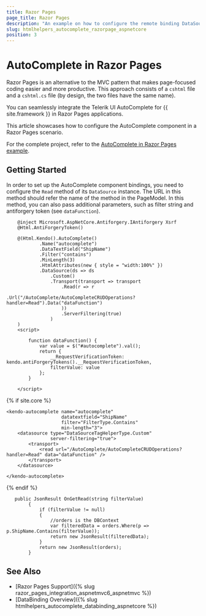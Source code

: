 ```yaml
---
title: Razor Pages
page_title: Razor Pages
description: "An example on how to configure the remote binding DataSource to populate the Telerik UI AutoComplete component for {{ site.framework }} in a Razor Page using CRUD Operations."
slug: htmlhelpers_autocomplete_razorpage_aspnetcore
position: 3
---
```


# AutoComplete in Razor Pages

Razor Pages is an alternative to the MVC pattern that makes page-focused coding easier and more productive. This approach consists of a `cshtml` file and a `cshtml.cs` file (by design, the two files have the same name). 

You can seamlessly integrate the Telerik UI AutoComplete for {{ site.framework }} in Razor Pages applications.

This article showcases how to configure the AutoComplete component in a Razor Pages scenario.

For the complete project, refer to the [AutoComplete in Razor Pages example](https://github.com/telerik/ui-for-aspnet-core-examples/tree/master/Telerik.Examples.RazorPages/Telerik.Examples.RazorPages/Pages/AutoComplete).

## Getting Started

In order to set up the AutoComplete component bindings, you need to configure the `Read` method of its `DataSource` instance. The URL in this method should refer the name of the method in the PageModel. In this method, you can also pass additional parameters, such as filter string and antiforgery token (see `dataFunction`).

```tab-HtmlHelper(csthml)        
    @inject Microsoft.AspNetCore.Antiforgery.IAntiforgery Xsrf
    @Html.AntiForgeryToken()

    @(Html.Kendo().AutoComplete()
            .Name("autocomplete")
            .DataTextField("ShipName")
            .Filter("contains")
            .MinLength(3)
            .HtmlAttributes(new { style = "width:100%" })
            .DataSource(ds => ds
                .Custom()
                .Transport(transport => transport
                    .Read(r => r
                        .Url("/AutoComplete/AutoCompleteCRUDOperations?handler=Read").Data("dataFunction")
                    ))
                    .ServerFiltering(true)
                )
    )
    <script>

        function dataFunction() {
            var value = $("#autocomplete").val();
            return {
                __RequestVerificationToken: kendo.antiForgeryTokens().__RequestVerificationToken,
                filterValue: value
            };
        }

    </script>
```
{% if site.core %}
```TagHelper
<kendo-autocomplete name="autocomplete"
                    datatextfield="ShipName"
                    filter="FilterType.Contains"
                    min-length="3">
    <datasource type="DataSourceTagHelperType.Custom"
                server-filtering="true">
        <transport>
            <read url="/AutoComplete/AutoCompleteCRUDOperations?handler=Read" data="dataFunction" />
        </transport>
    </datasource>

</kendo-autocomplete>
```
{% endif %}
```tab-PageModel(cshtml.cs)
   public JsonResult OnGetRead(string filterValue)
        {
            if (filterValue != null)
            {
                //orders is the DBContext
                var filteredData = orders.Where(p => p.ShipName.Contains(filterValue)); 
                return new JsonResult(filteredData);
            }
            return new JsonResult(orders);
        }
```

## See Also

* [Razor Pages Support]({% slug razor_pages_integration_aspnetmvc6_aspnetmvc %})
* [DataBinding Overview]({% slug htmlhelpers_autocomplete_databinding_aspnetcore %})

